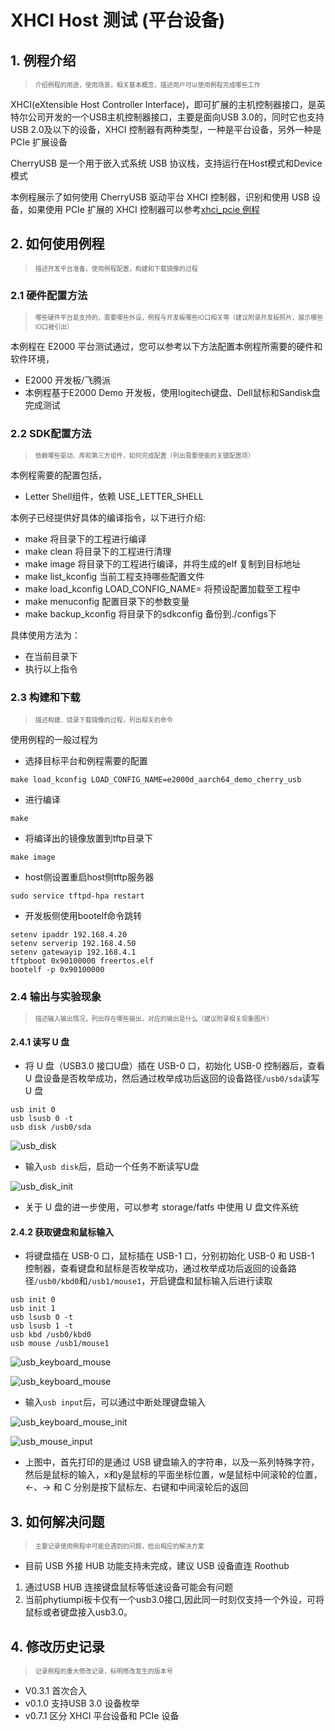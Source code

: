 
# XHCI Host 测试 (平台设备)

## 1. 例程介绍

><font size="1">介绍例程的用途，使用场景，相关基本概念，描述用户可以使用例程完成哪些工作</font><br />

XHCI(eXtensible Host Controller Interface)，即可扩展的主机控制器接口，是英特尔公司开发的一个USB主机控制器接口，主要是面向USB 3.0的，同时它也支持USB 2.0及以下的设备，XHCI 控制器有两种类型，一种是平台设备，另外一种是 PCIe 扩展设备

CherryUSB 是一个用于嵌入式系统 USB 协议栈，支持运行在Host模式和Device模式

本例程展示了如何使用 CherryUSB 驱动平台 XHCI 控制器，识别和使用 USB 设备，如果使用 PCIe 扩展的 XHCI 控制器可以参考[xhci_pcie 例程](../xhci_pcie/README.md)

## 2. 如何使用例程

><font size="1">描述开发平台准备，使用例程配置，构建和下载镜像的过程</font><br />

### 2.1 硬件配置方法

><font size="1">哪些硬件平台是支持的，需要哪些外设，例程与开发板哪些IO口相关等（建议附录开发板照片，展示哪些IO口被引出）</font><br />

本例程在 E2000 平台测试通过，您可以参考以下方法配置本例程所需要的硬件和软件环境，
- E2000 开发板/飞腾派
- 本例程基于E2000 Demo 开发板，使用logitech键盘、Dell鼠标和Sandisk盘完成测试

### 2.2 SDK配置方法

><font size="1">依赖哪些驱动、库和第三方组件，如何完成配置（列出需要使能的关键配置项）</font><br />

本例程需要的配置包括，
- Letter Shell组件，依赖 USE_LETTER_SHELL

本例子已经提供好具体的编译指令，以下进行介绍:
- make 将目录下的工程进行编译
- make clean  将目录下的工程进行清理
- make image   将目录下的工程进行编译，并将生成的elf 复制到目标地址
- make list_kconfig 当前工程支持哪些配置文件
- make load_kconfig LOAD_CONFIG_NAME=<kconfig configuration files>  将预设配置加载至工程中
- make menuconfig   配置目录下的参数变量
- make backup_kconfig 将目录下的sdkconfig 备份到./configs下

具体使用方法为：
- 在当前目录下
- 执行以上指令

### 2.3 构建和下载

><font size="1">描述构建、烧录下载镜像的过程，列出相关的命令</font><br />

使用例程的一般过程为

- 选择目标平台和例程需要的配置
```
make load_kconfig LOAD_CONFIG_NAME=e2000d_aarch64_demo_cherry_usb
```

- 进行编译
```
make
```

- 将编译出的镜像放置到tftp目录下
```
make image
```

- host侧设置重启host侧tftp服务器
```
sudo service tftpd-hpa restart
```

- 开发板侧使用bootelf命令跳转
```
setenv ipaddr 192.168.4.20  
setenv serverip 192.168.4.50 
setenv gatewayip 192.168.4.1 
tftpboot 0x90100000 freertos.elf
bootelf -p 0x90100000
```

### 2.4 输出与实验现象

><font size="1">描述输入输出情况，列出存在哪些输出，对应的输出是什么（建议附录相关现象图片）</font><br />



#### 2.4.1 读写 U 盘

- 将 U 盘（USB3.0 接口U盘）插在 USB-0 口，初始化 USB-0 控制器后，查看 U 盘设备是否枚举成功，然后通过枚举成功后返回的设备路径`/usb0/sda`读写 U 盘

```
usb init 0
usb lsusb 0 -t
usb disk /usb0/sda
```

![usb_disk](./figs/usb_disk_connection.jpg)

- 输入`usb disk`后，启动一个任务不断读写U盘

![usb_disk_init](./figs/usb_disk_init.png)

- 关于 U 盘的进一步使用，可以参考 storage/fatfs 中使用 U 盘文件系统

#### 2.4.2 获取键盘和鼠标输入

- 将键盘插在 USB-0 口，鼠标插在 USB-1 口，分别初始化 USB-0 和 USB-1 控制器，查看键盘和鼠标是否枚举成功，通过枚举成功后返回的设备路径`/usb0/kbd0`和`/usb1/mouse1`，开启键盘和鼠标输入后进行读取

```
usb init 0
usb init 1
usb lsusb 0 -t
usb lsusb 1 -t
usb kbd /usb0/kbd0
usb mouse /usb1/mouse1
```

![usb_keyboard_mouse](./figs/usb_keyboard_mouse.jpg)

![usb_keyboard_mouse](./figs/usb_keyboard_mouse_connect.jpg)

- 输入`usb input`后，可以通过中断处理键盘输入

![usb_keyboard_mouse_init](./figs/usb_keyboard_input.png)

![usb_mouse_input](./figs/usb_mouse_input.png)

- 上图中，首先打印的是通过 USB 键盘输入的字符串，以及一系列特殊字符，然后是鼠标的输入，x和y是鼠标的平面坐标位置，w是鼠标中间滚轮的位置，<-、-> 和 C 分别是按下鼠标左、右键和中间滚轮后的返回

## 3. 如何解决问题

><font size="1">主要记录使用例程中可能会遇到的问题，给出相应的解决方案</font><br />

- 目前 USB 外接 HUB 功能支持未完成，建议 USB 设备直连 Roothub 
1. 通过USB HUB 连接键盘鼠标等低速设备可能会有问题
2. 当前phytiumpi板卡仅有一个usb3.0接口,因此同一时刻仅支持一个外设，可将鼠标或者键盘接入usb3.0。

## 4. 修改历史记录

><font size="1">记录例程的重大修改记录，标明修改发生的版本号 </font><br />

- V0.3.1 首次合入
- v0.1.0 支持USB 3.0 设备枚举
- v0.7.1 区分 XHCI 平台设备和 PCIe 设备


